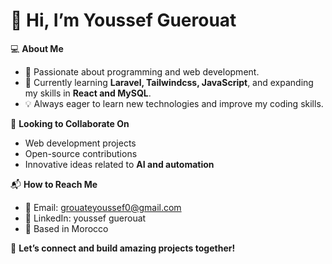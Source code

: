 # 👋 Hi, I’m Youssef Guerouat  

💻 **About Me**  
- 👀 Passionate about programming and web development.  
- 🌱 Currently learning **Laravel, Tailwindcss, JavaScript**, and expanding my skills in **React and MySQL**.  
- 💡 Always eager to learn new technologies and improve my coding skills.  

🤝 **Looking to Collaborate On**  
- Web development projects  
- Open-source contributions  
- Innovative ideas related to **AI and automation**  

📬 **How to Reach Me**  
- 📧 Email: grouateyoussef0@gmail.com  
- 💼 LinkedIn: youssef guerouat  
- 📍 Based in Morocco  

🚀 **Let’s connect and build amazing projects together!**  
